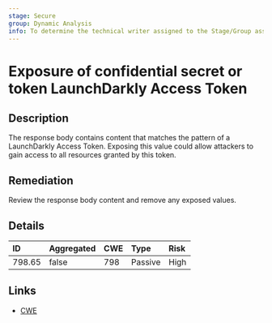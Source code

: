 ```yaml
---
stage: Secure
group: Dynamic Analysis
info: To determine the technical writer assigned to the Stage/Group associated with this page, see https://handbook.gitlab.com/handbook/product/ux/technical-writing/#assignments
---
```


# Exposure of confidential secret or token LaunchDarkly Access Token

## Description

The response body contains content that matches the pattern of a LaunchDarkly Access Token.
Exposing this value could allow attackers to gain access to all resources granted by this token.

## Remediation

Review the response body content and remove any exposed values.

## Details

| ID | Aggregated | CWE | Type | Risk |
|:---|:--------|:--------|:--------|:--------|
| 798.65 | false | 798 | Passive | High |

## Links

- [CWE](https://cwe.mitre.org/data/definitions/798.html)
